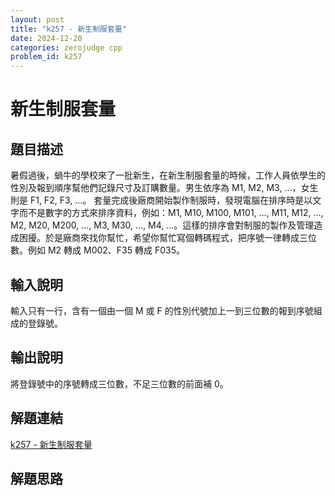 ```yaml
---
layout: post
title: "k257 - 新生制服套量"
date: 2024-12-20
categories: zerojudge cpp
problem_id: k257
---
```


# 新生制服套量

## 題目描述

暑假過後，蝸牛的學校來了一批新生，在新生制服套量的時候，工作人員依學生的性別及報到順序幫他們記錄尺寸及訂購數量。男生依序為 M1, M2, M3, ...，女生則是 F1, F2, F3, ...。
套量完成後廠商開始製作制服時，發現電腦在排序時是以文字而不是數字的方式來排序資料，例如：M1, M10, M100, M101, ..., M11, M12, ..., M2, M20, M200, ..., M3, M30, ..., M4, ...。這樣的排序會對制服的製作及管理造成困擾。於是廠商來找你幫忙，希望你幫忙寫個轉碼程式，把序號一律轉成三位數。例如 M2 轉成 M002、F35 轉成 F035。

## 輸入說明

輸入只有一行，含有一個由一個 M 或 F 的性別代號加上一到三位數的報到序號組成的登錄號。

## 輸出說明

將登錄號中的序號轉成三位數，不足三位數的前面補 0。

## 解題連結

[k257 - 新生制服套量](https://zerojudge.tw/ShowProblem?problemid=k257)

## 解題思路

